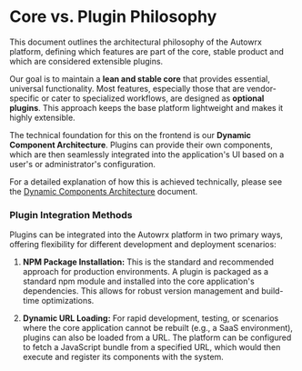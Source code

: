 # Core vs. Plugin Philosophy

This document outlines the architectural philosophy of the Autowrx platform, defining which features are part of the core, stable product and which are considered extensible plugins.

Our goal is to maintain a **lean and stable core** that provides essential, universal functionality. Most features, especially those that are vendor-specific or cater to specialized workflows, are designed as **optional plugins**. This approach keeps the base platform lightweight and makes it highly extensible.

The technical foundation for this on the frontend is our **Dynamic Component Architecture**. Plugins can provide their own components, which are then seamlessly integrated into the application's UI based on a user's or administrator's configuration.

For a detailed explanation of how this is achieved technically, please see the [Dynamic Components Architecture](./component-design/dymanic-components.md) document.

### Plugin Integration Methods

Plugins can be integrated into the Autowrx platform in two primary ways, offering flexibility for different development and deployment scenarios:

1.  **NPM Package Installation:** This is the standard and recommended approach for production environments. A plugin is packaged as a standard npm module and installed into the core application's dependencies. This allows for robust version management and build-time optimizations.

2.  **Dynamic URL Loading:** For rapid development, testing, or scenarios where the core application cannot be rebuilt (e.g., a SaaS environment), plugins can also be loaded from a URL. The platform can be configured to fetch a JavaScript bundle from a specified URL, which would then execute and register its components with the system.
